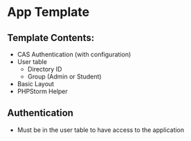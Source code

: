 # App Template

## Template Contents:
- CAS Authentication (with configuration)
- User table 
    - Directory ID
    - Group (Admin or Student)
- Basic Layout
- PHPStorm Helper
    


## Authentication

- Must be in the user table to have access to the application
